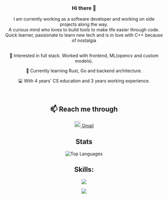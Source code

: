 <div id="body" align="center">
  <div id="intro">
    <h3> Hi there 👋 </h3>
    <div>I am currently working as a software developer and working on side projects along the way.</div>
    <div>A curious mind who loves to build tools to make life easier through code.</div>
    <div>Quick learner, passionate to learn new tech and is in love with C++ because of nostalgia</div>
    <br>
    <p>🧐 Interested in full stack. Worked with frontend, ML(opencv and custom models).</p>
    <p>🌱 Currently learning Rust, Go and backend architecture.</p>
    <p>💻 With 4 years' CS education and 3 years working experience.</p>
    <br>
  </div>
  <h2>📫 Reach me through </h2>
  <a href="mailto:codestats.web+contact@gmail.com">
    <img width="20" src="https://upload.wikimedia.org/wikipedia/commons/7/7e/Gmail_icon_%282020%29.svg" /> Gmail</a>
  <div id="stats">
    <h2>Stats</h2>
    <img src="https://github-readme-stats.vercel.app/api/top-langs/?username=scramjet911&layout=compact&theme=vision-friendly-dark" alt="Top Languages"/>
  </div>
  <div>
    <h2>Skills: </h2>
    <p align="center">
        <a href="https://skillicons.dev">
          <img src="https://skillicons.dev/icons?i=react,typescript,tailwind,js,css,kotlin,androidstudio,cpp,rust,tensorflow,flutter,latex,docker,express,nestjs,nodejs,opencv,graphql&perline=9" />
        </a>
    </p>
  </div>
  <img src="https://visitor-badge.laobi.icu/badge?page_id=scramjet911.scramjet911"/>
</div>
<!--
**Scramjet911/Scramjet911** is a ✨ _special_ ✨ repository because its `README.md` (this file) appears on your GitHub profile.

Here are some ideas to get you started:

- 🔭 I’m currently working on ...
- 🌱 I’m currently learning ...
- 👯 I’m looking to collaborate on ...
- 🤔 I’m looking for help with ...
- 💬 Ask me about ...
- 📫 How to reach me: ...
- 😄 Pronouns: ...
- ⚡ Fun fact: ...
-->
